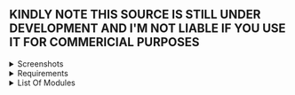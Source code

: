 ## KINDLY NOTE THIS SOURCE IS STILL UNDER DEVELOPMENT AND I'M NOT LIABLE IF YOU USE IT FOR COMMERICIAL PURPOSES

<details>
      <summary>Screenshots</summary>
      ![Image of  Emulator](https://s12.postimg.org/dlnmagbil/Screenshot_9.png)
      ![Image of  Puffles and Igloos](https://s12.postimg.org/ffvveg959/Screenshot_1.png)
      ![Image of  Igloo Inventory](https://s12.postimg.org/e248j59vx/Screenshot_2.png)
      ![Image of  Find Four](https://s12.postimg.org/w6793s7kd/Screenshot_3.png)
      ![Image of  Coins Mining](https://s12.postimg.org/z1kcanbkd/Screenshot_4.png)
      ![Image of  Single Player Game](https://s12.postimg.org/5ax7ovqkt/Screenshot_5.png)
      ![Image of  EPF Phone](https://s12.postimg.org/goocdtqh9/Screenshot_6.png)
      ![Image of  Stamps](https://s12.postimg.org/dvv4tsq4t/Screenshot_7.png)
      ![Image of  Postcards](https://s12.postimg.org/ojyvsn03x/Screenshot_8.png)
 </details>
 <details>
 <summary>Requirements</summary>
 * Perl 5
 * Apache/Nginx
 * MySQL
 * DBMS (Database Management Software)
 * AS2 Mediaserver
 * PHP 5
 </details>
 <details>
      <summary>List Of Modules</summary>
* CPAN
* YAML
* Test
* Log::Log4perl
* Method::Signatures
* Module::Find
* XML::Bare
* Hash::Merge::Simple
* File::Slurp
* Cwd
* HTTP::Date
* Math::Round
* Scalar::Util
* Switch
* JSON
* DBI
* DBD::mysql
* Mojo::mysql
* Data::Dumper
* IO::Socket::INET
* IO::Select
* File::Basename
* Bytes::Random::Secure
* Digest::MD5
* Term::ANSIColor
* (For Windows only) Win32::Console::ANSI
* List::Util
* HTML::Entities
* List::MoreUtils
</details>
